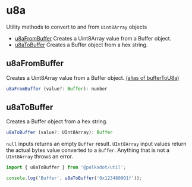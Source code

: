 # u8a

Utility methods to convert to and from `Uint8Array` objects 

- [u8aFromBuffer](#u8afrombuffer) Creates a Uint8Array value from a Buffer object.
- [u8aToBuffer](#u8atobuffer) Creates a Buffer object from a hex string.

## u8aFromBuffer

Creates a Uint8Array value from a Buffer object. [(alias of bufferToU8a)](buffer.md#buffertou8a)

```js
u8aFromBuffer (value?: Buffer): number
```





## u8aToBuffer

Creates a Buffer object from a hex string. 

```js
u8aToBuffer (value?: UInt8Array): Buffer
```


`null` inputs returns an empty `Buffer` result. `UInt8Array` input values return the actual bytes value converted to a `Buffer`. Anything that is not a `UInt8Array` throws an error.

```js
import { u8aToBuffer } from '@polkadot/util';

console.log('Buffer', u8aToBuffer('0x123480001f'));
```